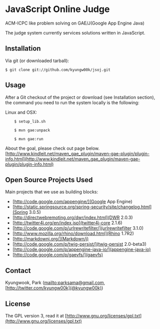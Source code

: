 # JavaScript Online Judge

ACM-ICPC like problem solving on GAE/J(Google App Engine Java)

The judge system currently services solutions written in JavaScript.

## Installation

Via git (or downloaded tarball):

    $ git clone git://github.com/kyungw00k/jsoj.git

## Usage

After a Git checkout of the project or download (see Installation section), the command you need to run the system locally is the following:

Linux and OSX:

	    $ setup_lib.sh

	    $ mvn gae:unpack

	    $ mvn gae:run

About the goal, please check out page below.
[http://www.kindleit.net/maven_gae_plugin/maven-gae-plugin/plugin-info.html](http://www.kindleit.net/maven_gae_plugin/maven-gae-plugin/plugin-info.html)


## Open Source Projects Used
Main projects that we use as building blocks:

   * [http://code.google.com/appengine/](Google App Engine)
   * [http://static.springsource.org/spring-security/site/changelog.html](Spring 3.0.5)
   * [http://directwebremoting.org/dwr/index.html](DWR 2.0.3)
   * [http://twitter4j.org/en/index.jsp](twitter4j-core 2.1.6)
   * [http://code.google.com/p/urlrewritefilter/](urlrewritefilter 3.1.0)
   * [http://www.mozilla.org/rhino/download.html](Rhino 1.7R2)
   * [http://markdownj.org/](Markdown/j)
   * [http://code.google.com/p/twig-persist/](twig-persist 2.0-beta3)
   * [http://code.google.com/p/appengine-java-io/](appengine-java-io)
   * [http://code.google.com/p/gaevfs/](gaevfs)

## Contact
Kyungwook, Park ([mailto:parksama@gmail.com](parksama@gmail.com), [http://twitter.com/kyungw00k](@kyungw00k))

## License

The GPL version 3, read it at [http://www.gnu.org/licenses/gpl.txt](http://www.gnu.org/licenses/gpl.txt)